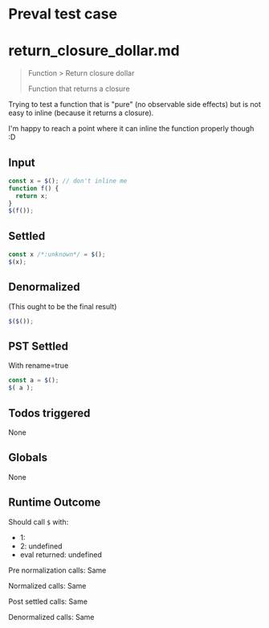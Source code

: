 # Preval test case

# return_closure_dollar.md

> Function > Return closure dollar
>
> Function that returns a closure

Trying to test a function that is "pure" (no observable side effects) but is not easy to inline (because it returns a closure).

I'm happy to reach a point where it can inline the function properly though :D

## Input

`````js filename=intro
const x = $(); // don't inline me
function f() {
  return x;
}
$(f());
`````


## Settled


`````js filename=intro
const x /*:unknown*/ = $();
$(x);
`````


## Denormalized
(This ought to be the final result)

`````js filename=intro
$($());
`````


## PST Settled
With rename=true

`````js filename=intro
const a = $();
$( a );
`````


## Todos triggered


None


## Globals


None


## Runtime Outcome


Should call `$` with:
 - 1: 
 - 2: undefined
 - eval returned: undefined

Pre normalization calls: Same

Normalized calls: Same

Post settled calls: Same

Denormalized calls: Same

